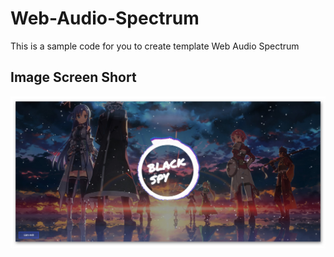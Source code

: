 # Web-Audio-Spectrum
 This is a sample code for you to create template Web Audio Spectrum
## Image Screen Short
![Image Screen Short](https://github.com/nguyenarypro/Web-Audio-Spectrum/blob/master/picture.jpg?raw=true)
